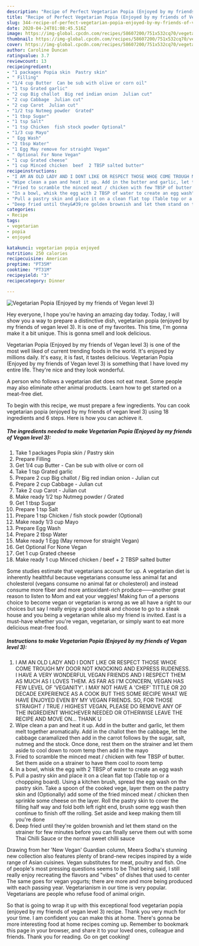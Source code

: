 ```yaml
---
description: "Recipe of Perfect Vegetarian Popia (Enjoyed by my friends of Vegan level 3)"
title: "Recipe of Perfect Vegetarian Popia (Enjoyed by my friends of Vegan level 3)"
slug: 344-recipe-of-perfect-vegetarian-popia-enjoyed-by-my-friends-of-vegan-level-3
date: 2020-04-24T01:08:45.516Z
image: https://img-global.cpcdn.com/recipes/58607200/751x532cq70/vegetarian-popia-enjoyed-by-my-friends-of-vegan-level-3-recipe-main-photo.jpg
thumbnail: https://img-global.cpcdn.com/recipes/58607200/751x532cq70/vegetarian-popia-enjoyed-by-my-friends-of-vegan-level-3-recipe-main-photo.jpg
cover: https://img-global.cpcdn.com/recipes/58607200/751x532cq70/vegetarian-popia-enjoyed-by-my-friends-of-vegan-level-3-recipe-main-photo.jpg
author: Caroline Duncan
ratingvalue: 3.7
reviewcount: 13
recipeingredient:
- "1 packages Popia skin  Pastry skin"
- " Filling"
- "1/4 cup Butter  Can be sub with olive or corn oil"
- "1 tsp Grated garlic"
- "2 cup Big challot  Big red indian onion  Julian cut"
- "2 cup Cabbage  Julian cut"
- "2 cup Carot  Julian cut"
- "1/2 tsp Nutmeg powder  Grated"
- "1 tbsp Sugar"
- "1 tsp Salt"
- "1 tsp Chicken  fish stock powder Optional"
- "1/3 cup Mayo"
- " Egg Wash"
- "2 tbsp Water"
- "1 Egg May remove for straight Vegan"
- " Optional For None Vegan"
- "1 cup Grated cheese"
- "1 cup Minced chicken  beef  2 TBSP salted butter"
recipeinstructions:
- "I AM AN OLD LADY AND I DONT LIKE OR RESPECT THOSE WHOE COME TROUGH MY DOOR NOT KNOCKING AND EXPRESS RUDENESS. I HAVE A VERY WONDERFUL VEGAN FRIENDS AND I RESPECT THEM AS MUCH AS I LOVES THEM. AS FAR AS I&#39;M CONCERN, VEGAN HAS FEW LEVEL OF &#39;VEGANITY&#39;. I MAY NOT HAVE A &#39;CHEF&#39; TITTLE OR 20 DECADE EXPERIENCE AS A COOK BUT THIS SOME RECIPE WHAT WE HAVE ENJOYED EVEN BY MY VEGAN FRIENDS. SO, FOR THOSE STRAIGHT / TRUE / HIGHEST VEGAN, PLEASE DO REMOVE ANY OF THE INGREDIENT WHICHEVER NEEDED OR OTHERWISE LEAVE THE RECIPE AND MOVE ON... THANK U"
- "Wipe clean a pan and heat it up. Add in the butter and garlic, let them melt together aromatically. Add in the challot then the cabbage, let the cabbage caramalized then add in the carrot follows by the sugar, salt, nutmeg and the stock. Once done, rest them on the strainer and let them aside to cool down to room temp then add in the mayo"
- "Fried to scramble the minced meat / chicken with few TBSP of butter. Set them aside on a strainer to have them cool to room temp"
- "In a bowl, whisk the egg with 2 TBSP of water to create an egg wash"
- "Pull a pastry skin and place it on a clean flat top (Table top or a choppping board). Using a kitchen brush, spread the egg wash on the pastry skin. Take a spoon of the cooked vege, layer them on the pastry skin and (Optionally) add some of the fried minced meat / chicken then sprinkle some cheese on the layer. Roll the pastry skin to cover the filling half way and fold both left right end, brush some egg wash then continue to finish off the rolling. Set aside and keep making them till you&#39;re done"
- "Deep fried until they&#39;re golden brownish and let them stand on the strainer for few minutes before you can finally serve them out with some Thai Chilli Sauce or the normal sweet chilli sauce"
categories:
- Recipe
tags:
- vegetarian
- popia
- enjoyed

katakunci: vegetarian popia enjoyed 
nutrition: 250 calories
recipecuisine: American
preptime: "PT35M"
cooktime: "PT31M"
recipeyield: "3"
recipecategory: Dinner

---
```



![Vegetarian Popia (Enjoyed by my friends of Vegan level 3)](https://img-global.cpcdn.com/recipes/58607200/751x532cq70/vegetarian-popia-enjoyed-by-my-friends-of-vegan-level-3-recipe-main-photo.jpg)

Hey everyone, I hope you're having an amazing day today. Today, I will show you a way to prepare a distinctive dish, vegetarian popia (enjoyed by my friends of vegan level 3). It is one of my favorites. This time, I'm gonna make it a bit unique. This is gonna smell and look delicious.

Vegetarian Popia (Enjoyed by my friends of Vegan level 3) is one of the most well liked of current trending foods in the world. It's enjoyed by millions daily. It's easy, it is fast, it tastes delicious. Vegetarian Popia (Enjoyed by my friends of Vegan level 3) is something that I have loved my entire life. They're nice and they look wonderful.

A person who follows a vegetarian diet does not eat meat. Some people may also eliminate other animal products. Learn how to get started on a meat-free diet.


To begin with this recipe, we must prepare a few ingredients. You can cook vegetarian popia (enjoyed by my friends of vegan level 3) using 18 ingredients and 6 steps. Here is how you can achieve it.

<!--inarticleads1-->

##### The ingredients needed to make Vegetarian Popia (Enjoyed by my friends of Vegan level 3):

1. Take 1 packages Popia skin / Pastry skin
1. Prepare  Filling
1. Get 1/4 cup Butter - Can be sub with olive or corn oil
1. Take 1 tsp Grated garlic
1. Prepare 2 cup Big challot / Big red indian onion - Julian cut
1. Prepare 2 cup Cabbage - Julian cut
1. Take 2 cup Carot - Julian cut
1. Make ready 1/2 tsp Nutmeg powder / Grated
1. Get 1 tbsp Sugar
1. Prepare 1 tsp Salt
1. Prepare 1 tsp Chicken / fish stock powder (Optional)
1. Make ready 1/3 cup Mayo
1. Prepare  Egg Wash
1. Prepare 2 tbsp Water
1. Make ready 1 Egg (May remove for straight Vegan)
1. Get  Optional For None Vegan
1. Get 1 cup Grated cheese
1. Make ready 1 cup Minced chicken / beef + 2 TBSP salted butter


Some studies estimate that vegetarians account for up. A vegetarian diet is inherently healthful because vegetarians consume less animal fat and cholesterol (vegans consume no animal fat or cholesterol) and instead consume more fiber and more antioxidant-rich produce——another great reason to listen to Mom and eat your veggies! Making fun of a persons choice to become vegan or vegetarian is wrong as we all have a right to our choices but say I really enjoy a good steak and choose to go to a steak house and you being a vegetarian while also my friend is invited. East is a must-have whether you&#39;re vegan, vegetarian, or simply want to eat more delicious meat-free food. 

<!--inarticleads2-->

##### Instructions to make Vegetarian Popia (Enjoyed by my friends of Vegan level 3):

1. I AM AN OLD LADY AND I DONT LIKE OR RESPECT THOSE WHOE COME TROUGH MY DOOR NOT KNOCKING AND EXPRESS RUDENESS. I HAVE A VERY WONDERFUL VEGAN FRIENDS AND I RESPECT THEM AS MUCH AS I LOVES THEM. AS FAR AS I&#39;M CONCERN, VEGAN HAS FEW LEVEL OF &#39;VEGANITY&#39;. I MAY NOT HAVE A &#39;CHEF&#39; TITTLE OR 20 DECADE EXPERIENCE AS A COOK BUT THIS SOME RECIPE WHAT WE HAVE ENJOYED EVEN BY MY VEGAN FRIENDS. SO, FOR THOSE STRAIGHT / TRUE / HIGHEST VEGAN, PLEASE DO REMOVE ANY OF THE INGREDIENT WHICHEVER NEEDED OR OTHERWISE LEAVE THE RECIPE AND MOVE ON... THANK U
1. Wipe clean a pan and heat it up. Add in the butter and garlic, let them melt together aromatically. Add in the challot then the cabbage, let the cabbage caramalized then add in the carrot follows by the sugar, salt, nutmeg and the stock. Once done, rest them on the strainer and let them aside to cool down to room temp then add in the mayo
1. Fried to scramble the minced meat / chicken with few TBSP of butter. Set them aside on a strainer to have them cool to room temp
1. In a bowl, whisk the egg with 2 TBSP of water to create an egg wash
1. Pull a pastry skin and place it on a clean flat top (Table top or a choppping board). Using a kitchen brush, spread the egg wash on the pastry skin. Take a spoon of the cooked vege, layer them on the pastry skin and (Optionally) add some of the fried minced meat / chicken then sprinkle some cheese on the layer. Roll the pastry skin to cover the filling half way and fold both left right end, brush some egg wash then continue to finish off the rolling. Set aside and keep making them till you&#39;re done
1. Deep fried until they&#39;re golden brownish and let them stand on the strainer for few minutes before you can finally serve them out with some Thai Chilli Sauce or the normal sweet chilli sauce


Drawing from her &#39;New Vegan&#39; Guardian column, Meera Sodha&#39;s stunning new collection also features plenty of brand-new recipes inspired by a wide range of Asian cuisines. Vegan substitutes for meat, poultry and fish. One of people&#39;s most pressing questions seems to be That being said, I still really enjoy recreating the flavors and &#34;vibes&#34; of dishes that used to center The same goes for vegan yogurts; there are more and more being produced with each passing year. Vegetarianism in our time is very popular. Vegetarians are people who refuse food of animal origin. 

So that is going to wrap it up with this exceptional food vegetarian popia (enjoyed by my friends of vegan level 3) recipe. Thank you very much for your time. I am confident you can make this at home. There's gonna be more interesting food at home recipes coming up. Remember to bookmark this page in your browser, and share it to your loved ones, colleague and friends. Thank you for reading. Go on get cooking!
